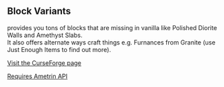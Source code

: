 ## Block Variants
provides you tons of blocks that are missing in vanilla like Polished Diorite Walls and Amethyst Slabs.
<br>It also offers alternate ways craft things e.g. Furnances from Granite (use Just Enough Items to find out more).

[Visit the CurseForge page](https://www.curseforge.com/minecraft/mc-mods/vanilla-block-variants)

[Requires Ametrin API](https://www.curseforge.com/minecraft/mc-mods/ametrin)
